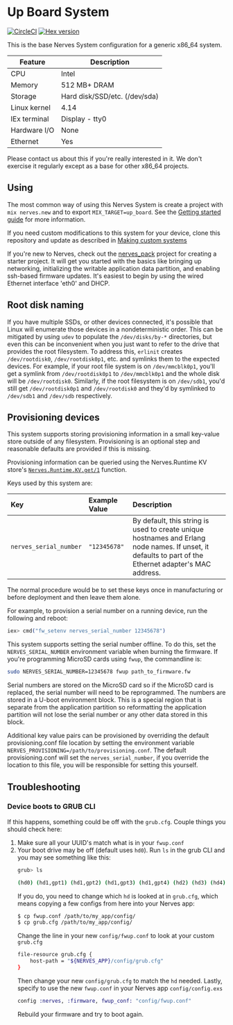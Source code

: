 # Up Board System

[![CircleCI](https://circleci.com/gh/fhunleth/nerves_system_up_board/tree/master.svg?style=svg)](https://circleci.com/gh/fhunleth/nerves_system_up_board/tree/master)
[![Hex version](https://img.shields.io/hexpm/v/nerves_system_up_board.svg "Hex version")](https://hex.pm/packages/nerves_system_up_board)

This is the base Nerves System configuration for a generic x86_64 system.

| Feature              | Description                     |
| -------------------- | ------------------------------- |
| CPU                  | Intel                           |
| Memory               | 512 MB+ DRAM                    |
| Storage              | Hard disk/SSD/etc. (/dev/sda)   |
| Linux kernel         | 4.14                            |
| IEx terminal         | Display - tty0                  |
| Hardware I/O         | None                            |
| Ethernet             | Yes                             |

Please contact us about this if you're really interested in it. We don't
exercise it regularly except as a base for other x86_64 projects.

## Using

The most common way of using this Nerves System is create a project with `mix
nerves.new` and to export `MIX_TARGET=up_board`. See the [Getting started
guide](https://hexdocs.pm/nerves/getting-started.html#creating-a-new-nerves-app)
for more information.

If you need custom modifications to this system for your device, clone this
repository and update as described in [Making custom
systems](https://hexdocs.pm/nerves/systems.html#customizing-your-own-nerves-system)

If you're new to Nerves, check out the
[nerves_pack](https://github.com/nerves-project/nerves_pack)
project for creating a starter project. It will get you started with the basics
like bringing up networking, initializing the writable application data
partition, and enabling ssh-based firmware updates.  It's easiest to begin by
using the wired Ethernet interface 'eth0' and DHCP.

## Root disk naming

If you have multiple SSDs, or other devices connected, it's
possible that Linux will enumerate those devices in a nondeterministic order.
This can be mitigated by using `udev` to populate the `/dev/disks/by-*`
directories, but even this can be inconvenient when you just want to refer to
the drive that provides the root filesystem. To address this, `erlinit` creates
`/dev/rootdisk0`, `/dev/rootdisk0p1`, etc. and symlinks them to the expected
devices. For example, if your root file system is on `/dev/mmcblk0p1`, you'll
get a symlink from `/dev/rootdisk0p1` to `/dev/mmcblk0p1` and the whole disk
will be `/dev/rootdisk0`. Similarly, if the root filesystem is on `/dev/sdb1`,
you'd still get `/dev/rootdisk0p1` and `/dev/rootdisk0` and they'd by symlinked
to `/dev/sdb1` and `/dev/sdb` respectively.

## Provisioning devices

This system supports storing provisioning information in a small key-value store
outside of any filesystem. Provisioning is an optional step and reasonable
defaults are provided if this is missing.

Provisioning information can be queried using the Nerves.Runtime KV store's
[`Nerves.Runtime.KV.get/1`](https://hexdocs.pm/nerves_runtime/Nerves.Runtime.KV.html#get/1)
function.

Keys used by this system are:

Key                    | Example Value     | Description
:--------------------- | :---------------- | :----------
`nerves_serial_number` | `"12345678"`      | By default, this string is used to create unique hostnames and Erlang node names. If unset, it defaults to part of the Ethernet adapter's MAC address.

The normal procedure would be to set these keys once in manufacturing or before
deployment and then leave them alone.

For example, to provision a serial number on a running device, run the following
and reboot:

```elixir
iex> cmd("fw_setenv nerves_serial_number 12345678")
```

This system supports setting the serial number offline. To do this, set the
`NERVES_SERIAL_NUMBER` environment variable when burning the firmware. If you're
programming MicroSD cards using `fwup`, the commandline is:

```sh
sudo NERVES_SERIAL_NUMBER=12345678 fwup path_to_firmware.fw
```

Serial numbers are stored on the MicroSD card so if the MicroSD card is
replaced, the serial number will need to be reprogrammed. The numbers are stored
in a U-boot environment block. This is a special region that is separate from
the application partition so reformatting the application partition will not
lose the serial number or any other data stored in this block.

Additional key value pairs can be provisioned by overriding the default provisioning.conf
file location by setting the environment variable
`NERVES_PROVISIONING=/path/to/provisioning.conf`. The default provisioning.conf
will set the `nerves_serial_number`, if you override the location to this file,
you will be responsible for setting this yourself.

## Troubleshooting

### Device boots to GRUB CLI

If this happens, something could be off with the `grub.cfg`. Couple things you
should check here:

1. Make sure all your UUID's match what is in your `fwup.conf`
2. Your boot drive may be off (default uses `hd0`). Run `ls` in the grub CLI and
   you may see something like this:
   ```sh
   grub> ls

   (hd0) (hd1,gpt1) (hd1,gpt2) (hd1,gpt3) (hd1,gpt4) (hd2) (hd3) (hd4)
   ```
   If you do, you need to change which `hd` is looked at in `grub.cfg`, which
   means copying a few configs from here into your Nerves app:
   ```sh
   $ cp fwup.conf /path/to/my_app/config/
   $ cp grub.cfg /path/to/my_app/config/
   ```
   Change the line in your new `config/fwup.conf` to look at your custom `grub.cfg`
   ```sh
   file-resource grub.cfg {
       host-path = "${NERVES_APP}/config/grub.cfg"
   }
   ```
   Then change your new `config/grub.cfg` to match the `hd` needed.
   Lastly, specify to use the new `fwup.conf` in your Nerves app `config/config.exs`
   ```elixir
   config :nerves, :firmware, fwup_conf: "config/fwup.conf"
   ```
   Rebuild your firmware and try to boot again.
